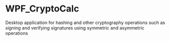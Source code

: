 # WPF_CryptoCalc
Desktop application for hashing and other cryptography operations such as signing and verifying signatures using symmetric and asymmetric operations
